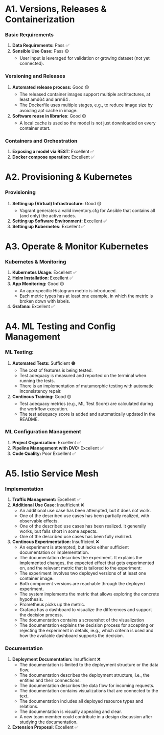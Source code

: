 # A1. Versions, Releases & Containerization
### Basic Requirements
1. **Data Requirements:** Pass ✅
2. **Sensible Use Case:** Pass 🟡
    - User input is leveraged for validation or growing dataset (not yet connected).

### Versioning and Releases
1. **Automated release process:** Good 🟡
    - The released container images support multiple architectures, at least amd64 and arm64 .
    - The Dockerﬁle uses multiple stages, e.g., to reduce image size by avoiding apt cache in image.
2. **Software reuse in libraries:** Good 🟡
    - A local cache is used so the model is not just downloaded on every container start.

### Containers and Orchestration
1. **Exposing a model via REST:** Excellent ✅
2. **Docker compose operation:** Excellent ✅

# A2. Provisioning & Kubernetes
### Provisioning
1. **Setting up (Virtual) Infrastructure:**  Good 🟡
    - Vagrant generates a valid inventory.cfg for Ansible that contains all (and only) the active nodes.
3. **Setting up Software Environment:** Excellent ✅
5. **Setting up Kubernetes:** Excellent ✅
  
# A3. Operate & Monitor Kubernetes
### Kubernetes & Monitoring
1. **Kubernetes Usage**: Excellent ✅
2. **Helm Installation:** Excellent ✅
3. **App Monitoring:** Good 🟡
    - An app-specific Histogram metric is introduced.
    - Each metric types has at least one example, in which the metric is broken down with labels.
5. **Grafana:** Excellent ✅

# A4. ML Testing and Config Management
### ML Testing:
1. **Automated Tests:** Sufficient 🟠
    - The cost of features is being tested.
    - Test adequacy is measured and reported on the terminal when running the tests.
    - There is an implementation of mutamorphic testing with automatic inconsistency repair.
3. **Continous Training:** Good 🟡
    - Test adequacy metrics (e.g., ML Test Score) are calculated during the workflow execution.
    - The test adequacy score is added and automatically updated in the README.

### ML Configuration Management
1. **Project Organization:** Excellent ✅
2. **Pipeline Management with DVC:** Excellent ✅
4. **Code Quality:** Poor Excellent ✅
  
# A5. Istio Service Mesh
### Implementation
1. **Traffic Management:** Excellent ✅
2. **Additional Use Case:** Insufficient ❌
    - An additional use case has been attempted, but it does not work.
    - One of the described use cases has been partially realized, with observable effects.
    - One of the described use cases has been realized. It generally works, but falls short in some aspects.
    - One of the described use cases has been fully realized.
3. **Continous Experimentation:** Insufficient ❌
    - An experiment is attempted, but lacks either sufficient documentation or implementation.
    - The documentation describes the experiment. It explains the implemented changes, the expected effect that gets experimented on, and the relevant metric that is tailored to the experiment:
    - The experiment involves two deployed versions of at least one container image.
    - Both component versions are reachable through the deployed experiment.
    - The system implements the metric that allows exploring the concrete hypothesis.
    - Prometheus picks up the metric.
    - Grafana has a dashboard to visualize the differences and support the decision process.
    - The documentation contains a screenshot of the visualization
    - The documentation explains the decision process for accepting or rejecting the experiment in details, ie.g., which criteria is used and how the available dashboard supports the decision.

### Documentation
1. **Deployment Documentation:** Insufficient ❌
    - The documentation is limited to the deployment structure or the data flow.
    - The documentation describes the deployment structure, i.e., the entities and their connections.
    - The documentation describes the data flow for incoming requests.
    - The documentation contains visualizations that are connected to the text.
    - The documentation includes all deployed resource types and relations.
    - The documentation is visually appealing and clear.
    - A new team member could contribute in a design discussion after studying the documentation.
3. **Extension Proposal:** Excellent ✅
